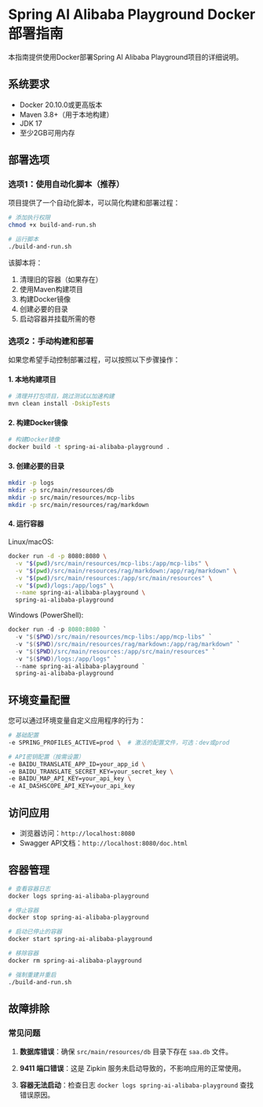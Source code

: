 # Spring AI Alibaba Playground Docker部署指南

本指南提供使用Docker部署Spring AI Alibaba Playground项目的详细说明。

## 系统要求

- Docker 20.10.0或更高版本
- Maven 3.8+（用于本地构建）
- JDK 17
- 至少2GB可用内存

## 部署选项

### 选项1：使用自动化脚本（推荐）

项目提供了一个自动化脚本，可以简化构建和部署过程：

```bash
# 添加执行权限
chmod +x build-and-run.sh

# 运行脚本
./build-and-run.sh
```

该脚本将：
1. 清理旧的容器（如果存在）
2. 使用Maven构建项目
3. 构建Docker镜像
4. 创建必要的目录
5. 启动容器并挂载所需的卷

### 选项2：手动构建和部署

如果您希望手动控制部署过程，可以按照以下步骤操作：

#### 1. 本地构建项目

```bash
# 清理并打包项目，跳过测试以加速构建
mvn clean install -DskipTests
```

#### 2. 构建Docker镜像

```bash
# 构建Docker镜像
docker build -t spring-ai-alibaba-playground .
```

#### 3. 创建必要的目录

```bash
mkdir -p logs
mkdir -p src/main/resources/db
mkdir -p src/main/resources/mcp-libs
mkdir -p src/main/resources/rag/markdown
```

#### 4. 运行容器

Linux/macOS:
```bash
docker run -d -p 8080:8080 \
  -v "$(pwd)/src/main/resources/mcp-libs:/app/mcp-libs" \
  -v "$(pwd)/src/main/resources/rag/markdown:/app/rag/markdown" \
  -v "$(pwd)/src/main/resources:/app/src/main/resources" \
  -v "$(pwd)/logs:/app/logs" \
  --name spring-ai-alibaba-playground \
  spring-ai-alibaba-playground
```

Windows (PowerShell):
```powershell
docker run -d -p 8080:8080 `
  -v "$($PWD)/src/main/resources/mcp-libs:/app/mcp-libs" `
  -v "$($PWD)/src/main/resources/rag/markdown:/app/rag/markdown" `
  -v "$($PWD)/src/main/resources:/app/src/main/resources" `
  -v "$($PWD)/logs:/app/logs" `
  --name spring-ai-alibaba-playground `
  spring-ai-alibaba-playground
```

## 环境变量配置

您可以通过环境变量自定义应用程序的行为：

```bash
# 基础配置
-e SPRING_PROFILES_ACTIVE=prod \  # 激活的配置文件，可选：dev或prod

# API密钥配置（按需设置）
-e BAIDU_TRANSLATE_APP_ID=your_app_id \
-e BAIDU_TRANSLATE_SECRET_KEY=your_secret_key \
-e BAIDU_MAP_API_KEY=your_api_key \
-e AI_DASHSCOPE_API_KEY=your_api_key
```

## 访问应用

- 浏览器访问：`http://localhost:8080`
- Swagger API文档：`http://localhost:8080/doc.html`

## 容器管理

```bash
# 查看容器日志
docker logs spring-ai-alibaba-playground

# 停止容器
docker stop spring-ai-alibaba-playground

# 启动已停止的容器
docker start spring-ai-alibaba-playground

# 移除容器
docker rm spring-ai-alibaba-playground

# 强制重建并重启
./build-and-run.sh
```

## 故障排除

### 常见问题

1. **数据库错误**：确保 `src/main/resources/db` 目录下存在 `saa.db` 文件。

2. **9411 端口错误**：这是 Zipkin 服务未启动导致的，不影响应用的正常使用。

3. **容器无法启动**：检查日志 `docker logs spring-ai-alibaba-playground` 查找错误原因。 